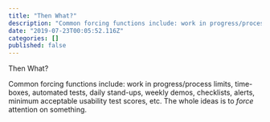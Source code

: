 ```yaml
---
title: "Then What?"
description: "Common forcing functions include: work in progress/process limits, time-boxes, automated tests, daily stand-ups, weekly demos, checklists…"
date: "2019-07-23T00:05:52.116Z"
categories: []
published: false
---
```


Then What?

  

Common forcing functions include: work in progress/process limits, time-boxes, automated tests, daily stand-ups, weekly demos, checklists, alerts, minimum acceptable usability test scores, etc. The whole ideas is to _force_ attention on something.
